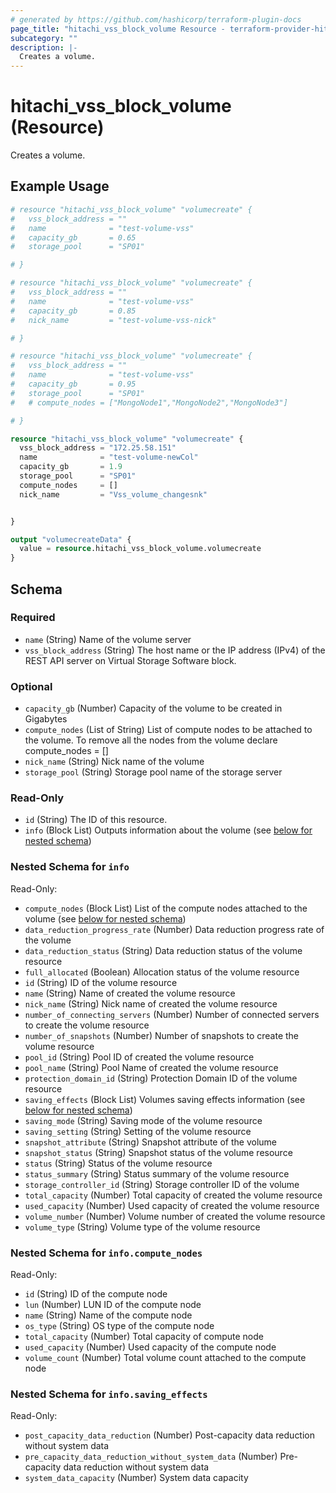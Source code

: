 ```yaml
---
# generated by https://github.com/hashicorp/terraform-plugin-docs
page_title: "hitachi_vss_block_volume Resource - terraform-provider-hitachi"
subcategory: ""
description: |-
  Creates a volume.
---
```


# hitachi_vss_block_volume (Resource)

Creates a volume.

## Example Usage

```terraform
# resource "hitachi_vss_block_volume" "volumecreate" {
#   vss_block_address = ""
#   name              = "test-volume-vss"
#   capacity_gb       = 0.65
#   storage_pool      = "SP01"

# }

# resource "hitachi_vss_block_volume" "volumecreate" {
#   vss_block_address = ""
#   name              = "test-volume-vss"
#   capacity_gb       = 0.85
#   nick_name         = "test-volume-vss-nick"

# }

# resource "hitachi_vss_block_volume" "volumecreate" {
#   vss_block_address = ""
#   name              = "test-volume-vss"
#   capacity_gb       = 0.95
#   storage_pool      = "SP01"
#   # compute_nodes = ["MongoNode1","MongoNode2","MongoNode3"]

# }

resource "hitachi_vss_block_volume" "volumecreate" {
  vss_block_address = "172.25.58.151"
  name              = "test-volume-newCol"
  capacity_gb       = 1.9
  storage_pool      = "SP01"
  compute_nodes     = []
  nick_name         = "Vss_volume_changesnk"


}

output "volumecreateData" {
  value = resource.hitachi_vss_block_volume.volumecreate
}
```

<!-- schema generated by tfplugindocs -->
## Schema

### Required

- `name` (String) Name of the volume server
- `vss_block_address` (String) The host name or the IP address (IPv4) of the REST API server on Virtual Storage Software block.

### Optional

- `capacity_gb` (Number) Capacity of the volume to be created in Gigabytes
- `compute_nodes` (List of String) List of compute nodes to be attached to the volume. To remove all the nodes from the volume declare compute_nodes = []
- `nick_name` (String) Nick name of the volume
- `storage_pool` (String) Storage pool name of the storage server

### Read-Only

- `id` (String) The ID of this resource.
- `info` (Block List) Outputs information about the volume (see [below for nested schema](#nestedblock--info))

<a id="nestedblock--info"></a>
### Nested Schema for `info`

Read-Only:

- `compute_nodes` (Block List) List of the compute nodes attached to the volume (see [below for nested schema](#nestedblock--info--compute_nodes))
- `data_reduction_progress_rate` (Number) Data reduction progress rate of the volume
- `data_reduction_status` (String) Data reduction status of the volume resource
- `full_allocated` (Boolean) Allocation status of the volume resource
- `id` (String) ID of the volume resource
- `name` (String) Name of created the volume resource
- `nick_name` (String) Nick name of created the volume resource
- `number_of_connecting_servers` (Number) Number of connected servers to create the volume resource
- `number_of_snapshots` (Number) Number of snapshots to create the volume resource
- `pool_id` (String) Pool ID of created the volume resource
- `pool_name` (String) Pool Name of created the volume resource
- `protection_domain_id` (String) Protection Domain ID of the volume resource
- `saving_effects` (Block List) Volumes saving effects information (see [below for nested schema](#nestedblock--info--saving_effects))
- `saving_mode` (String) Saving mode of the volume resource
- `saving_setting` (String) Setting of the volume resource
- `snapshot_attribute` (String) Snapshot attribute of the volume
- `snapshot_status` (String) Snapshot status of the volume resource
- `status` (String) Status of the volume resource
- `status_summary` (String) Status summary of the volume resource
- `storage_controller_id` (String) Storage controller ID of the volume
- `total_capacity` (Number) Total capacity of created the volume resource
- `used_capacity` (Number) Used capacity of created the volume resource
- `volume_number` (Number) Volume number of created the volume resource
- `volume_type` (String) Volume type of the volume resource

<a id="nestedblock--info--compute_nodes"></a>
### Nested Schema for `info.compute_nodes`

Read-Only:

- `id` (String) ID of the compute node
- `lun` (Number) LUN ID of the compute node
- `name` (String) Name of the compute node
- `os_type` (String) OS type of the compute node
- `total_capacity` (Number) Total capacity of compute node
- `used_capacity` (Number) Used capacity of the compute node
- `volume_count` (Number) Total volume count attached to the compute node


<a id="nestedblock--info--saving_effects"></a>
### Nested Schema for `info.saving_effects`

Read-Only:

- `post_capacity_data_reduction` (Number) Post-capacity data reduction without system data
- `pre_capacity_data_reduction_without_system_data` (Number) Pre-capacity data reduction without system data
- `system_data_capacity` (Number) System data capacity
